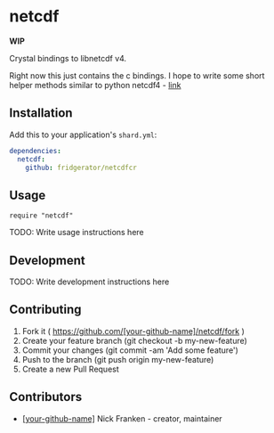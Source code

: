# netcdf

**WIP**

Crystal bindings to libnetcdf v4.

Right now this just contains the c bindings.  I hope to write some short helper methods similar to python netcdf4 - [link](http://unidata.github.io/netcdf4-python/)

## Installation

Add this to your application's `shard.yml`:

```yaml
dependencies:
  netcdf:
    github: fridgerator/netcdfcr
```

## Usage

```crystal
require "netcdf"
```

TODO: Write usage instructions here

## Development

TODO: Write development instructions here

## Contributing

1. Fork it ( https://github.com/[your-github-name]/netcdf/fork )
2. Create your feature branch (git checkout -b my-new-feature)
3. Commit your changes (git commit -am 'Add some feature')
4. Push to the branch (git push origin my-new-feature)
5. Create a new Pull Request

## Contributors

- [[your-github-name]](https://github.com/[your-github-name]) Nick Franken - creator, maintainer
